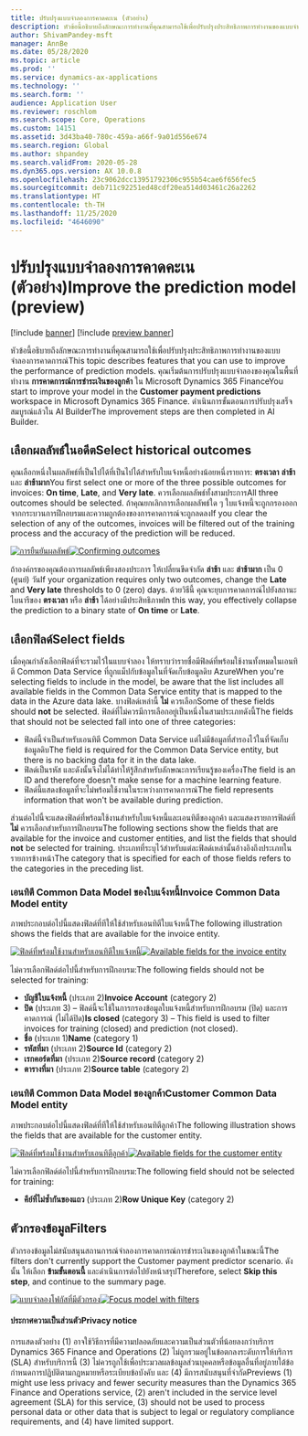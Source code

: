 ```yaml
---
title: ปรับปรุงแบบจำลองการคาดคะเน (ตัวอย่าง)
description: หัวข้อนี้อธิบายถึงลักษณะการทำงานที่คุณสามารถใช้เพื่อปรับปรุงประสิทธิภาพการทำงานของแบบจำลองการคาดการณ์
author: ShivamPandey-msft
manager: AnnBe
ms.date: 05/28/2020
ms.topic: article
ms.prod: ''
ms.service: dynamics-ax-applications
ms.technology: ''
ms.search.form: ''
audience: Application User
ms.reviewer: roschlom
ms.search.scope: Core, Operations
ms.custom: 14151
ms.assetid: 3d43ba40-780c-459a-a66f-9a01d556e674
ms.search.region: Global
ms.author: shpandey
ms.search.validFrom: 2020-05-28
ms.dyn365.ops.version: AX 10.0.8
ms.openlocfilehash: 23c9062dcc13951792306c955b54cae6f656fec5
ms.sourcegitcommit: deb711c92251ed48cdf20ea514d03461c26a2262
ms.translationtype: HT
ms.contentlocale: th-TH
ms.lasthandoff: 11/25/2020
ms.locfileid: "4646090"
---
```

# <a name="improve-the-prediction-model-preview"></a><span data-ttu-id="85f13-103">ปรับปรุงแบบจำลองการคาดคะเน (ตัวอย่าง)</span><span class="sxs-lookup"><span data-stu-id="85f13-103">Improve the prediction model (preview)</span></span>

[!include [banner](../includes/banner.md)]
[!include [preview banner](../includes/preview-banner.md)]

<span data-ttu-id="85f13-104">หัวข้อนี้อธิบายถึงลักษณะการทำงานที่คุณสามารถใช้เพื่อปรับปรุงประสิทธิภาพการทำงานของแบบจำลองการคาดการณ์</span><span class="sxs-lookup"><span data-stu-id="85f13-104">This topic describes features that you can use to improve the performance of prediction models.</span></span> <span data-ttu-id="85f13-105">คุณเริ่มต้นการปรับปรุงแบบจำลองของคุณในพื้นที่ทำงาน **การคาดการณ์การชำระเงินของลูกค้า** ใน Microsoft Dynamics 365 Finance</span><span class="sxs-lookup"><span data-stu-id="85f13-105">You start to improve your model in the **Customer payment predictions** workspace in Microsoft Dynamics 365 Finance.</span></span> <span data-ttu-id="85f13-106">ดำเนินการขั้นตอนการปรับปรุงเสร็จสมบูรณ์แล้วใน AI Builder</span><span class="sxs-lookup"><span data-stu-id="85f13-106">The improvement steps are then completed in AI Builder.</span></span>

## <a name="select-historical-outcomes"></a><span data-ttu-id="85f13-107">เลือกผลลัพธ์ในอดีต</span><span class="sxs-lookup"><span data-stu-id="85f13-107">Select historical outcomes</span></span>

<span data-ttu-id="85f13-108">คุณเลือกหนึ่งในผลลัพธ์ที่เป็นไปได้ที่เป็นไปได้สำหรับใบแจ้งหนี้อย่างน้อยหนึ่งรายการ: **ตรงเวลา** **ล่าช้า** และ **ล่าช้ามาก**</span><span class="sxs-lookup"><span data-stu-id="85f13-108">You first select one or more of the three possible outcomes for invoices: **On time**, **Late**, and **Very late**.</span></span> <span data-ttu-id="85f13-109">ควรเลือกผลลัพธ์ทั้งสามประการ</span><span class="sxs-lookup"><span data-stu-id="85f13-109">All three outcomes should be selected.</span></span> <span data-ttu-id="85f13-110">ถ้าคุณยกเลิกการเลือกผลลัพธ์ใด ๆ ใบแจ้งหนี้จะถูกกรองออกจากกระบวนการฝึกอบรมและความถูกต้องของการคาดการณ์จะถูกลดลง</span><span class="sxs-lookup"><span data-stu-id="85f13-110">If you clear the selection of any of the outcomes, invoices will be filtered out of the training process and the accuracy of the prediction will be reduced.</span></span>

<span data-ttu-id="85f13-111">[![การยืนยันผลลัพธ์](./media/confirm-3-outcomes.png)](./media/confirm-3-outcomes.png)</span><span class="sxs-lookup"><span data-stu-id="85f13-111">[![Confirming outcomes](./media/confirm-3-outcomes.png)](./media/confirm-3-outcomes.png)</span></span>

<span data-ttu-id="85f13-112">ถ้าองค์กรของคุณต้องการผลลัพธ์เพียงสองประการ ให้เปลี่ยนขีดจำกัด **ล่าช้า** และ **ล่าช้ามาก** เป็น 0 (ศูนย์) วัน</span><span class="sxs-lookup"><span data-stu-id="85f13-112">If your organization requires only two outcomes, change the **Late** and **Very late** thresholds to 0 (zero) days.</span></span> <span data-ttu-id="85f13-113">ด้วยวิธีนี้ คุณจะยุบการคาดการณ์ไปยังสถานะไบนารีของ **ตรงเวลา** หรือ **ล่าช้า** ได้อย่างมีประสิทธิภาพ</span><span class="sxs-lookup"><span data-stu-id="85f13-113">In this way, you effectively collapse the prediction to a binary state of **On time** or **Late**.</span></span>

## <a name="select-fields"></a><span data-ttu-id="85f13-114">เลือกฟิลด์</span><span class="sxs-lookup"><span data-stu-id="85f13-114">Select fields</span></span>

<span data-ttu-id="85f13-115">เมื่อคุณกำลังเลือกฟิลด์ที่จะรวมไว้ในแบบจำลอง ให้ทราบว่ารายชื่อมีฟิลด์ที่พร้อมใช้งานทั้งหมดในเอนทิตี Common Data Service ที่ถูกแม็ปกับข้อมูลในที่จัดเก็บข้อมูลดิบ Azure</span><span class="sxs-lookup"><span data-stu-id="85f13-115">When you're selecting fields to include in the model, be aware that the list includes all available fields in the Common Data Service entity that is mapped to the data in the Azure data lake.</span></span> <span data-ttu-id="85f13-116">บางฟิลด์เหล่านี้ **ไม่** ควรเลือก</span><span class="sxs-lookup"><span data-stu-id="85f13-116">Some of these fields should **not** be selected.</span></span> <span data-ttu-id="85f13-117">ฟิลด์ที่ไม่ควรมีการเลือกอยู่เป็นหนึ่งในสามประเภทดังนี้</span><span class="sxs-lookup"><span data-stu-id="85f13-117">The fields that should not be selected fall into one of three categories:</span></span>

- <span data-ttu-id="85f13-118">ฟิลด์นี้จำเป็นสำหรับเอนทิตี Common Data Service แต่ไม่มีข้อมูลที่สำรองไว้ในที่จัดเก็บข้อมูลดิบ</span><span class="sxs-lookup"><span data-stu-id="85f13-118">The field is required for the Common Data Service entity, but there is no backing data for it in the data lake.</span></span>
- <span data-ttu-id="85f13-119">ฟิลด์เป็นรหัส และดังนั้นจึงไม่ได้ทำให้รู้สึกสำหรับลักษณะการเรียนรู้ของเครื่อง</span><span class="sxs-lookup"><span data-stu-id="85f13-119">The field is an ID and therefore doesn't make sense for a machine learning feature.</span></span>
- <span data-ttu-id="85f13-120">ฟิลด์นี้แสดงข้อมูลที่จะไม่พร้อมใช้งานในระหว่างการคาดการณ์</span><span class="sxs-lookup"><span data-stu-id="85f13-120">The field represents information that won't be available during prediction.</span></span>

<span data-ttu-id="85f13-121">ส่วนต่อไปนี้จะแสดงฟิลด์ที่พร้อมใช้งานสำหรับใบแจ้งหนี้และเอนทิตีของลูกค้า และแสดงรายการฟิลด์ที่ **ไม่** ควรเลือกสำหรับการฝึกอบรม</span><span class="sxs-lookup"><span data-stu-id="85f13-121">The following sections show the fields that are available for the invoice and customer entities, and list the fields that should **not** be selected for training.</span></span> <span data-ttu-id="85f13-122">ประเภทที่ระบุไว้สำหรับแต่ละฟิลด์เหล่านั้นอ้างอิงถึงประเภทในรายการข้างหน้า</span><span class="sxs-lookup"><span data-stu-id="85f13-122">The category that is specified for each of those fields refers to the categories in the preceding list.</span></span>
 
### <a name="invoice-common-data-model-entity"></a><span data-ttu-id="85f13-123">เอนทิตี Common Data Model ของใบแจ้งหนี้</span><span class="sxs-lookup"><span data-stu-id="85f13-123">Invoice Common Data Model entity</span></span>

<span data-ttu-id="85f13-124">ภาพประกอบต่อไปนี้แสดงฟิลด์ที่ทีให้ใช้สำหรับเอนทิตีใบแจ้งหนี้</span><span class="sxs-lookup"><span data-stu-id="85f13-124">The following illustration shows the fields that are available for the invoice entity.</span></span>

<span data-ttu-id="85f13-125">[![ฟิลด์ที่พร้อมใช้งานสำหรับเอนทิตีใบแจ้งหนี้](./media/available-fields.png)](./media/available-fields.png)</span><span class="sxs-lookup"><span data-stu-id="85f13-125">[![Available fields for the invoice entity](./media/available-fields.png)](./media/available-fields.png)</span></span>

<span data-ttu-id="85f13-126">ไม่ควรเลือกฟิลด์ต่อไปนี้สำหรับการฝึกอบรม:</span><span class="sxs-lookup"><span data-stu-id="85f13-126">The following fields should not be selected for training:</span></span>

- <span data-ttu-id="85f13-127">**บัญชีใบแจ้งหนี้** (ประเภท 2)</span><span class="sxs-lookup"><span data-stu-id="85f13-127">**Invoice Account** (category 2)</span></span>
- <span data-ttu-id="85f13-128">**ปิด** (ประเภท 3) – ฟิลด์นี้จะใช้ในการกรองข้อมูลใบแจ้งหนี้สำหรับการฝึกอบรม (ปิด) และการคาดการณ์ (ไม่ได้ปิด)</span><span class="sxs-lookup"><span data-stu-id="85f13-128">**Is closed** (category 3) – This field is used to filter invoices for training (closed) and prediction (not closed).</span></span>
- <span data-ttu-id="85f13-129">**ชื่อ** (ประเภท 1)</span><span class="sxs-lookup"><span data-stu-id="85f13-129">**Name** (category 1)</span></span>
- <span data-ttu-id="85f13-130">**รหัสที่มา** (ประเภท 2)</span><span class="sxs-lookup"><span data-stu-id="85f13-130">**Source Id** (category 2)</span></span>
- <span data-ttu-id="85f13-131">**เรกคอร์ดที่มา** (ประเภท 2)</span><span class="sxs-lookup"><span data-stu-id="85f13-131">**Source record** (category 2)</span></span>
- <span data-ttu-id="85f13-132">**ตารางที่มา** (ประเภท 2)</span><span class="sxs-lookup"><span data-stu-id="85f13-132">**Source table** (category 2)</span></span>

### <a name="customer-common-data-model-entity"></a><span data-ttu-id="85f13-133">เอนทิตี Common Data Model ของลูกค้า</span><span class="sxs-lookup"><span data-stu-id="85f13-133">Customer Common Data Model entity</span></span>

<span data-ttu-id="85f13-134">ภาพประกอบต่อไปนี้แสดงฟิลด์ที่ทีให้ใช้สำหรับเอนทิตีลูกค้า</span><span class="sxs-lookup"><span data-stu-id="85f13-134">The following illustration shows the fields that are available for the customer entity.</span></span>

<span data-ttu-id="85f13-135">[![ฟิลด์ที่พร้อมใช้งานสำหรับเอนทิตีลูกค้า](./media/related-entities.png)](./media/related-entities.png)</span><span class="sxs-lookup"><span data-stu-id="85f13-135">[![Available fields for the customer entity](./media/related-entities.png)](./media/related-entities.png)</span></span>

<span data-ttu-id="85f13-136">ไม่ควรเลือกฟิลด์ต่อไปนี้สำหรับการฝึกอบรม:</span><span class="sxs-lookup"><span data-stu-id="85f13-136">The following field should not be selected for training:</span></span>

- <span data-ttu-id="85f13-137">**คีย์ที่ไม่ซ้ำกันของแถว** (ประเภท 2)</span><span class="sxs-lookup"><span data-stu-id="85f13-137">**Row Unique Key** (category 2)</span></span>

## <a name="filters"></a><span data-ttu-id="85f13-138">ตัวกรองข้อมูล</span><span class="sxs-lookup"><span data-stu-id="85f13-138">Filters</span></span>

<span data-ttu-id="85f13-139">ตัวกรองข้อมูลไม่สนับสนุนสถานการณ์จำลองการคาดการณ์การชำระเงินของลูกค้าในขณะนี้</span><span class="sxs-lookup"><span data-stu-id="85f13-139">The filters don't currently support the Customer payment predictor scenario.</span></span> <span data-ttu-id="85f13-140">ดังนั้น ให้เลือก **ข้ามขั้นตอนนี้** และดำเนินการต่อไปยังหน้าสรุป</span><span class="sxs-lookup"><span data-stu-id="85f13-140">Therefore, select **Skip this step**, and continue to the summary page.</span></span>

<span data-ttu-id="85f13-141">[![แบบจำลองโฟกัสที่มีตัวกรอง](./media/focus-model-with-filters.png)](./media/focus-model-with-filters.png)</span><span class="sxs-lookup"><span data-stu-id="85f13-141">[![Focus model with filters](./media/focus-model-with-filters.png)](./media/focus-model-with-filters.png)</span></span>

#### <a name="privacy-notice"></a><span data-ttu-id="85f13-142">ประกาศความเป็นส่วนตัว</span><span class="sxs-lookup"><span data-stu-id="85f13-142">Privacy notice</span></span>
<span data-ttu-id="85f13-143">การแสดงตัวอย่าง (1) อาจใช้วิธีการที่มีความปลอดภัยและความเป็นส่วนตัวที่น้อยลงกว่าบริการ Dynamics 365 Finance and Operations (2) ไม่ถูกรวมอยู่ในข้อตกลงระดับการให้บริการ (SLA) สำหรับบริการนี้ (3) ไม่ควรถูกใช้เพื่อประมวลผลข้อมูลส่วนบุคคลหรือข้อมูลอื่นที่อยู่ภายใต้ข้อกำหนดการปฏิบัติตามกฎหมายหรือระเบียบข้อบังคับ และ (4) มีการสนับสนุนที่จำกัด</span><span class="sxs-lookup"><span data-stu-id="85f13-143">Previews (1) might use less privacy and fewer security measures than the Dynamics 365 Finance and Operations service, (2) aren't included in the service level agreement (SLA) for this service, (3) should not be used to process personal data or other data that is subject to legal or regulatory compliance requirements, and (4) have limited support.</span></span>
